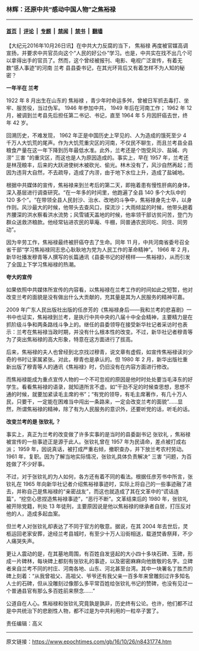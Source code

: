 ### 林辉：还原中共“感动中国人物”之焦裕禄

---

#### [首页](../../../..?n8431774) &nbsp;|&nbsp; [评论](../../../../../epoch-comment?n8431774) &nbsp;|&nbsp; [专题](../../../../../epoch-special?n8431774) &nbsp;|&nbsp; [禁闻](../../../../../epoch-news?n8431774) &nbsp;|&nbsp; [禁书](../../../../../books?n8431774) &nbsp;|&nbsp; [翻墙](https://github.com/gfw-breaker/nogfw/blob/master/README.md?n8431774)


<div class="post_content" id="artbody" itemprop="articleBody">
 <!-- article content begin -->
 <p>
  【大纪元2016年10月26日讯】在中共大力反腐的当下，
  <ok href="https://www.epochtimes.com/gb/tag/%E7%84%A6%E8%A3%95%E7%A6%84.html">
   焦裕禄
  </ok>
  再度被官媒高调宣扬，并要求中共官员向这个“人民的好公仆”学习。也是，中共实在找不出几个可以拿得出手的官员了。然而，这个曾经被报刊、电影、电视广泛宣传，有着无数“感人事迹”的河南
  <ok href="https://www.epochtimes.com/gb/tag/%E5%85%B0%E8%80%83.html">
   兰考
  </ok>
  县县委书记，在其光环背后又有着怎样不为人知的秘密？
  <span lang="EN-US">
   <br/>
  </span>
 </p>
 <p>
  <strong>
   一年半在
   <ok href="https://www.epochtimes.com/gb/tag/%E5%85%B0%E8%80%83.html">
    兰考
   </ok>
  </strong>
  <span lang="EN-US">
   <br/>
  </span>
 </p>
 <p>
  <span lang="EN-US">
   1922
  </span>
  年
  <span lang="EN-US">
   8
  </span>
  月出生在山东的
  <ok href="https://www.epochtimes.com/gb/tag/%E7%84%A6%E8%A3%95%E7%A6%84.html">
   焦裕禄
  </ok>
  ，青少年时命运多舛，曾被日军抓去毒打、坐牢、服苦役，当过伪军。
  <span lang="EN-US">
   1946
  </span>
  年参加中共，
  <span lang="EN-US">
   1949
  </span>
  年后在河南工作；
  <span lang="EN-US">
   1962
  </span>
  年
  <span lang="EN-US">
   12
  </span>
  月，被调到兰考县先后担任第二书记、书记，直至
  <span lang="EN-US">
   1964
  </span>
  年
  <span lang="EN-US">
   5
  </span>
  月因肝癌去世，终年
  <span lang="EN-US">
   42
  </span>
  岁。
  <span lang="EN-US">
   <br/>
  </span>
 </p>
 <p>
  回溯历史，不难发现，
  <span lang="EN-US">
   1962
  </span>
  年正是中国历史上罕见的、人为造成的饿死至少
  <span lang="EN-US">
   4
  </span>
  千万人大饥荒的尾声。作为大饥荒重灾区的河南，不仅民不聊生，而且兰考县全县粮食产量在这一年下降到历年最低水准。此外，兰考还是个饱受风沙、盐碱、内涝“
  <ok href="https://www.epochtimes.com/gb/tag/%E4%B8%89%E5%AE%B3.html">
   三害
  </ok>
  ”的重灾区，而这也是人为原因造成的。事实上，早在
  <span lang="EN-US">
   1957
  </span>
  年，兰考还是林茂粮丰，后来的大跃进使树木被砍光、偷光。林木没有了，风沙自然再起；而因为违背大自然，不去疏导，造成了内涝，由于地下水位上升，造成了盐碱地。
  <span lang="EN-US">
   <br/>
  </span>
 </p>
 <p>
  根据中共媒体的宣传，焦裕禄来到兰考后的第二天，即拖着患有慢性肝病的身体，深入基层进行调查研究。“在一年多的时间里，他跑遍了全县
  <span lang="EN-US">
   140
  </span>
  多个大队中的
  <span lang="EN-US">
   120
  </span>
  多个”。“在带领全县人民封沙、治水、改地的斗争中，焦裕禄身先士卒，以身作则。风沙最大的时候，他带头去查风口，探流沙；大雨倾盆的时候，他带头趟着齐腰深的洪水察看洪水流势；风雪铺天盖地的时候，他率领干部访贫问苦，登门为群众送救济粮款。他经常钻进农民的草庵、牛棚，同普通农民同吃、同住、同劳动”。
  <span lang="EN-US">
   <br/>
  </span>
 </p>
 <p>
  因为辛劳工作，焦裕禄最终被肝癌夺去了生命。同年
  <span lang="EN-US">
   11
  </span>
  月，中共河南省委号召全省干部“学习焦裕禄同志忠心耿耿地为党为人民工作的革命精神”。
  <span lang="EN-US">
   1966
  </span>
  年
  <span lang="EN-US">
   2
  </span>
  月，新华社播发穆青等人撰写的长篇通讯《县委书记的好榜样——焦裕禄》，从而引发了全国上下学习焦裕禄的热潮。
  <span lang="EN-US">
   <br/>
  </span>
 </p>
 <p>
  <strong>
   夸大的宣传
  </strong>
  <span lang="EN-US">
   <br/>
  </span>
 </p>
 <p>
  如果依照中共媒体所宣传的内容看，以焦裕禄在兰考工作的时间如此之短暂，他对改变兰考的面貌是没有做出什么大贡献的，充其量是其为人民服务的精神可嘉。
  <span lang="EN-US">
   <br/>
  </span>
 </p>
 <p>
  <span lang="EN-US">
   2009
  </span>
  年广东人民出版社出版的任彦芳的《焦裕禄身后——我和兰考的悲喜剧》一书中也证实，焦裕禄到兰考，是执行中共中央的八届十中全会精神，主要精力是在抓阶级斗争和两条路线斗争上的。继任的县委领导在接受新华社记者采访时也表示：兰考在焦裕禄当政时期，并没有什么根本性的改变。不过，新华社记者穆青等为了突出焦裕禄的高大形象，特意在这方面进行了拔高。
  <span lang="EN-US">
   <br/>
  </span>
 </p>
 <p>
  后来，焦裕禄的夫人也曾经到北京找过穆青，说文章有虚假，如宣传焦裕禄读刘少奇的书时让家属紧张。对此，穆青也是承认的。但
  <span lang="EN-US">
   1980
  </span>
  年
  <span lang="EN-US">
   2
  </span>
  月，新华出版社重新出版了穆青等人的通讯《焦裕禄》时，仍旧没有在内容方面进行修改。
  <span lang="EN-US">
   <br/>
  </span>
 </p>
 <p>
  而焦裕禄能成为重点宣传人物的一个不可忽视的原因是他时时处处要当毛泽东的好学生。看看焦裕禄的语录，就知道所言不虚。如“干劲不足的时候查思想，思想不通的时候，就要加紧读毛主席的书”；“有党的领导，有毛主席著作，有几十万人民，只要干，一定能在困难当中闯出一条路来，一定会改变兰考的面貌”……显然，所谓焦裕禄的精神，除了有为人民服务的意识外，还要听党的话，听毛的话。
  <span lang="EN-US">
   <br/>
  </span>
 </p>
 <p>
  <strong>
   改变兰考的是
   <ok href="https://www.epochtimes.com/gb/tag/%E5%BC%A0%E9%92%A6%E7%A4%BC.html">
    张钦礼
   </ok>
   ？
  </strong>
  <span lang="EN-US">
   <br/>
  </span>
 </p>
 <p>
  事实上，真正为兰考的改变做了许多实事的是当时的县委副书记
  <ok href="https://www.epochtimes.com/gb/tag/%E5%BC%A0%E9%92%A6%E7%A4%BC.html">
   张钦礼
  </ok>
  ，焦裕禄被宣传的一些事迹正是源于此人。张钦礼曾在
  <span lang="EN-US">
   1957
  </span>
  年为民请命，差点被打成右派；
  <span lang="EN-US">
   1959
  </span>
  年，因说真话，被打成严重右倾，撤职查办，并下放兰考农村劳动。
  <span lang="EN-US">
   1961
  </span>
  年，复职。因为了解当地实际情况，张钦礼具体负责解决“
  <ok href="https://www.epochtimes.com/gb/tag/%E4%B8%89%E5%AE%B3.html">
   三害
  </ok>
  ”问题，为百姓做了不少好事。
  <span lang="EN-US">
   <br/>
  </span>
 </p>
 <p>
  不过，对于张钦礼的为人如何，各方还有着不同的看法。根据任彦芳书中所言，张钦礼在
  <span lang="EN-US">
   1965
  </span>
  年向新华社记者介绍焦裕禄事迹时，实际上将自己的一些事迹融了进去，并称自己是焦裕禄的“亲密战友”，而这也就造成了其在文革中的“谎话连篇”，“挖空心思捏造焦裕禄事迹”，“恶行不断”。文革结束后的
  <span lang="EN-US">
   1980
  </span>
  年，张钦礼被开除党籍，判处
  <span lang="EN-US">
   13
  </span>
  年徒刑，主要原因说是他以焦裕禄的继承者自居，打压反对他的人，造成多起血案。
  <span lang="EN-US">
   <br/>
  </span>
 </p>
 <p>
  但兰考人对张钦礼却表达了不同于官方的敬意。据说，在其
  <span lang="EN-US">
   2004
  </span>
  年去世后，灵柩运回老家安葬，途经兰考县城时，有至少十万人沿街相送，载道焚香祭拜，不少人痛哭失声。
  <span lang="EN-US">
   <br/>
  </span>
 </p>
 <p>
  更让人震动的是，在其墓地周围，有百姓自发竖起的大小四十多块石碑、玉碑，形成一片碑林，每块碑上都刻有张钦礼的事迹，以及密密麻麻向他致敬的名字。立碑者来自兰考不同的村庄、河南各地、山东、河北甚至台湾。其中一块署名丁胜杰的碑上刻着：“从我曾祖父、高祖父、爷爷还有我父亲一百多年来曾雕刻过许多知名人士的石碑，但从没雕刻过像那么多平常百姓给张钦礼书记的赞碑，也没有见过一个普通县官有那么多百姓前来祭念……”
  <span lang="EN-US">
   <br/>
  </span>
 </p>
 <p>
  公道自在人心。焦裕禄和张钦礼究竟孰是孰非，历史终有公论。也许，他们都不过是中共统治下的悲剧性人物，都不过是为中共利用的一粒卒子罢了。
 </p>
 <p>
  责任编辑：高义
 </p>
 <!-- article content end -->
 <div id="below_article_ad">
 </div>
</div>


---

原文链接：https://www.epochtimes.com/gb/16/10/26/n8431774.htm